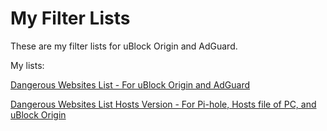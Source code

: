 # My Filter Lists

These are my filter lists for uBlock Origin and AdGuard.

My lists:

[Dangerous Websites List - For uBlock Origin and AdGuard](https://raw.githubusercontent.com/curtisbear23/my-filter-lists/main/dangerous-websites.txt)

[Dangerous Websites List Hosts Version - For Pi-hole, Hosts file of PC, and uBlock Origin](https://raw.githubusercontent.com/curtisbear23/my-filter-lists/main/dangerous-websites-hosts-version.txt)